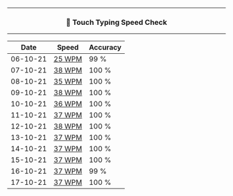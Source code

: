 ------------------------------------------------------------------------

### <p align ="center"> 💢 Touch Typing Speed Check </p> 

----------------------------------------------------------------------



|   Date      |    Speed    |   Accuracy  |
| ----------- | ----------- |  ---------- |
| 06-10-21    | [25 WPM](https://github.com/cleanhand/phase-1-Chayan-11/blob/main/Typing%20Speed%20Test%20Challenge/Screenshots/06-10-21.md) |  99 % |
| 07-10-21    | [38 WPM](https://github.com/cleanhand/phase-1-Chayan-11/blob/main/Typing%20Speed%20Test%20Challenge/Screenshots/07-10-21.md) | 100 % |
| 08-10-21    | [35 WPM](https://github.com/cleanhand/phase-1-Chayan-11/blob/main/Typing%20Speed%20Test%20Challenge/Screenshots/08-10-21.md) | 100 % | 
| 09-10-21    | [38 WPM](https://github.com/cleanhand/phase-1-Chayan-11/blob/main/Typing%20Speed%20Test%20Challenge/Screenshots/09-10-21.md) | 100 % |
| 10-10-21    | [36 WPM](https://github.com/cleanhand/phase-1-Chayan-11/blob/main/Typing%20Speed%20Test%20Challenge/Screenshots/10-10-21.md) | 100 % |
| 11-10-21    | [37 WPM](https://github.com/cleanhand/phase-1-Chayan-11/blob/main/Typing%20Speed%20Test%20Challenge/Screenshots/11-10-21.md) | 100 % |
| 12-10-21    | [38 WPM](https://github.com/cleanhand/phase-1-Chayan-11/blob/main/Typing%20Speed%20Test%20Challenge/Screenshots/12-10-21.md) | 100 % |
| 13-10-21    | [37 WPM](https://github.com/cleanhand/phase-1-Chayan-11/blob/main/Typing%20Speed%20Test%20Challenge/Screenshots/13-10-21.md) | 100 % |
| 14-10-21    | [37 WPM](https://github.com/cleanhand/phase-1-Chayan-11/blob/main/Typing%20Speed%20Test%20Challenge/Screenshots/14-10-21.md) | 100 % |
| 15-10-21    | [37 WPM](https://github.com/cleanhand/phase-1-Chayan-11/blob/main/Typing%20Speed%20Test%20Challenge/Screenshots/15-10-21.md) | 100 % |
| 16-10-21    | [37 WPM](https://github.com/cleanhand/phase-1-Chayan-11/blob/main/Typing%20Speed%20Test%20Challenge/Screenshots/16-10-21.md) |  99 % |
| 17-10-21    | [37 WPM](https://github.com/cleanhand/phase-1-Chayan-11/blob/main/Typing%20Speed%20Test%20Challenge/Screenshots/17-10-21.md) | 100 % |
